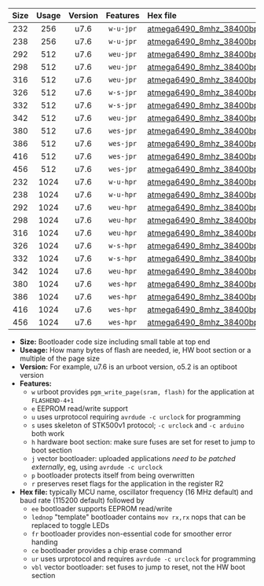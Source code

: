|Size|Usage|Version|Features|Hex file|
|:-:|:-:|:-:|:-:|:--|
|232|256|u7.6|`w-u-jpr`|[atmega6490_8mhz_38400bps_ur_vbl.hex](https://raw.githubusercontent.com/stefanrueger/urboot/main/atmega6490_8mhz_38400bps_ur_vbl.hex)|
|238|256|u7.6|`w-u-jpr`|[atmega6490_8mhz_38400bps_lednop_ur_vbl.hex](https://raw.githubusercontent.com/stefanrueger/urboot/main/atmega6490_8mhz_38400bps_lednop_ur_vbl.hex)|
|292|512|u7.6|`weu-jpr`|[atmega6490_8mhz_38400bps_ee_ur_vbl.hex](https://raw.githubusercontent.com/stefanrueger/urboot/main/atmega6490_8mhz_38400bps_ee_ur_vbl.hex)|
|298|512|u7.6|`weu-jpr`|[atmega6490_8mhz_38400bps_ee_lednop_ur_vbl.hex](https://raw.githubusercontent.com/stefanrueger/urboot/main/atmega6490_8mhz_38400bps_ee_lednop_ur_vbl.hex)|
|316|512|u7.6|`weu-jpr`|[atmega6490_8mhz_38400bps_ee_lednop_fr_ur_vbl.hex](https://raw.githubusercontent.com/stefanrueger/urboot/main/atmega6490_8mhz_38400bps_ee_lednop_fr_ur_vbl.hex)|
|326|512|u7.6|`w-s-jpr`|[atmega6490_8mhz_38400bps_vbl.hex](https://raw.githubusercontent.com/stefanrueger/urboot/main/atmega6490_8mhz_38400bps_vbl.hex)|
|332|512|u7.6|`w-s-jpr`|[atmega6490_8mhz_38400bps_lednop_vbl.hex](https://raw.githubusercontent.com/stefanrueger/urboot/main/atmega6490_8mhz_38400bps_lednop_vbl.hex)|
|342|512|u7.6|`weu-jpr`|[atmega6490_8mhz_38400bps_ee_lednop_fr_ce_ur_vbl.hex](https://raw.githubusercontent.com/stefanrueger/urboot/main/atmega6490_8mhz_38400bps_ee_lednop_fr_ce_ur_vbl.hex)|
|380|512|u7.6|`wes-jpr`|[atmega6490_8mhz_38400bps_ee_vbl.hex](https://raw.githubusercontent.com/stefanrueger/urboot/main/atmega6490_8mhz_38400bps_ee_vbl.hex)|
|386|512|u7.6|`wes-jpr`|[atmega6490_8mhz_38400bps_ee_lednop_vbl.hex](https://raw.githubusercontent.com/stefanrueger/urboot/main/atmega6490_8mhz_38400bps_ee_lednop_vbl.hex)|
|416|512|u7.6|`wes-jpr`|[atmega6490_8mhz_38400bps_ee_lednop_fr_vbl.hex](https://raw.githubusercontent.com/stefanrueger/urboot/main/atmega6490_8mhz_38400bps_ee_lednop_fr_vbl.hex)|
|456|512|u7.6|`wes-jpr`|[atmega6490_8mhz_38400bps_ee_lednop_fr_ce_vbl.hex](https://raw.githubusercontent.com/stefanrueger/urboot/main/atmega6490_8mhz_38400bps_ee_lednop_fr_ce_vbl.hex)|
|232|1024|u7.6|`w-u-hpr`|[atmega6490_8mhz_38400bps_ur.hex](https://raw.githubusercontent.com/stefanrueger/urboot/main/atmega6490_8mhz_38400bps_ur.hex)|
|238|1024|u7.6|`w-u-hpr`|[atmega6490_8mhz_38400bps_lednop_ur.hex](https://raw.githubusercontent.com/stefanrueger/urboot/main/atmega6490_8mhz_38400bps_lednop_ur.hex)|
|292|1024|u7.6|`weu-hpr`|[atmega6490_8mhz_38400bps_ee_ur.hex](https://raw.githubusercontent.com/stefanrueger/urboot/main/atmega6490_8mhz_38400bps_ee_ur.hex)|
|298|1024|u7.6|`weu-hpr`|[atmega6490_8mhz_38400bps_ee_lednop_ur.hex](https://raw.githubusercontent.com/stefanrueger/urboot/main/atmega6490_8mhz_38400bps_ee_lednop_ur.hex)|
|316|1024|u7.6|`weu-hpr`|[atmega6490_8mhz_38400bps_ee_lednop_fr_ur.hex](https://raw.githubusercontent.com/stefanrueger/urboot/main/atmega6490_8mhz_38400bps_ee_lednop_fr_ur.hex)|
|326|1024|u7.6|`w-s-hpr`|[atmega6490_8mhz_38400bps.hex](https://raw.githubusercontent.com/stefanrueger/urboot/main/atmega6490_8mhz_38400bps.hex)|
|332|1024|u7.6|`w-s-hpr`|[atmega6490_8mhz_38400bps_lednop.hex](https://raw.githubusercontent.com/stefanrueger/urboot/main/atmega6490_8mhz_38400bps_lednop.hex)|
|342|1024|u7.6|`weu-hpr`|[atmega6490_8mhz_38400bps_ee_lednop_fr_ce_ur.hex](https://raw.githubusercontent.com/stefanrueger/urboot/main/atmega6490_8mhz_38400bps_ee_lednop_fr_ce_ur.hex)|
|380|1024|u7.6|`wes-hpr`|[atmega6490_8mhz_38400bps_ee.hex](https://raw.githubusercontent.com/stefanrueger/urboot/main/atmega6490_8mhz_38400bps_ee.hex)|
|386|1024|u7.6|`wes-hpr`|[atmega6490_8mhz_38400bps_ee_lednop.hex](https://raw.githubusercontent.com/stefanrueger/urboot/main/atmega6490_8mhz_38400bps_ee_lednop.hex)|
|416|1024|u7.6|`wes-hpr`|[atmega6490_8mhz_38400bps_ee_lednop_fr.hex](https://raw.githubusercontent.com/stefanrueger/urboot/main/atmega6490_8mhz_38400bps_ee_lednop_fr.hex)|
|456|1024|u7.6|`wes-hpr`|[atmega6490_8mhz_38400bps_ee_lednop_fr_ce.hex](https://raw.githubusercontent.com/stefanrueger/urboot/main/atmega6490_8mhz_38400bps_ee_lednop_fr_ce.hex)|

- **Size:** Bootloader code size including small table at top end
- **Useage:** How many bytes of flash are needed, ie, HW boot section or a multiple of the page size
- **Version:** For example, u7.6 is an urboot version, o5.2 is an optiboot version
- **Features:**
  + `w` urboot provides `pgm_write_page(sram, flash)` for the application at `FLASHEND-4+1`
  + `e` EEPROM read/write support
  + `u` uses urprotocol requiring `avrdude -c urclock` for programming
  + `s` uses skeleton of STK500v1 protocol; `-c urclock` and `-c arduino` both work
  + `h` hardware boot section: make sure fuses are set for reset to jump to boot section
  + `j` vector bootloader: uploaded applications *need to be patched externally*, eg, using `avrdude -c urclock`
  + `p` bootloader protects itself from being overwritten
  + `r` preserves reset flags for the application in the register R2
- **Hex file:** typically MCU name, oscillator frequency (16 MHz default) and baud rate (115200 default) followed by
  + `ee` bootloader supports EEPROM read/write
  + `lednop` "template" bootloader contains `mov rx,rx` nops that can be replaced to toggle LEDs
  + `fr` bootloader provides non-essential code for smoother error handing
  + `ce` bootloader provides a chip erase command
  + `ur` uses urprotocol and requires `avrdude -c urclock` for programming
  + `vbl` vector bootloader: set fuses to jump to reset, not the HW boot section

